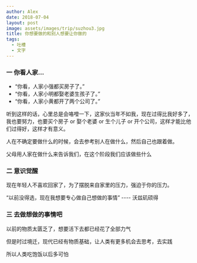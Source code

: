 ```yaml
---
author: Alex
date: 2018-07-04
layout: post
image: assets/images/trip/suzhou3.jpg
title: 你想要做的和别人想要让你做的
tags:
  - 吐槽
  - 文字
---
```


### 一 你看人家...

- “你看，人家小强都买房子了。”
- “你看，人家小明都娶老婆生孩子了。”
- “你看，人家小黄都开了两个公司了。”

听到这样的话，心里总是会咯噔一下，这家伙当年不如我，现在过得比我好多了，我也要努力，也要买个房子 or 娶个老婆 or 生个儿子 or 开个公司，这样才能比他们过得好，这样才有意义。

人在不确定要做什么的时候，会去参考别人在做什么，然后自己也跟着做。

父母用人家在做什么来告诉我们，在这个阶段我们应该做些什么

### 二 意识觉醒

现在年轻人不喜欢回家了，为了摆脱来自家里的压力，强迫于你的压力。

“以前没得选，现在我想要专心做自己想做的事情” ---- 沃兹矶硕得

### 三 去做想做的事情吧

以前的物质太匮乏了，想要活下去都已经花了全部力气

但是时过境迁，现代已经有物质基础，让人类有更多机会去思考，去实践

所以人类吃饱饭以后多可怕
